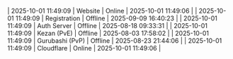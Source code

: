 | 2025-10-01 11:49:09 | Website | Online | 2025-10-01 11:49:06 |
| 2025-10-01 11:49:09 | Registration | Offline | 2025-09-09 16:40:23 |
| 2025-10-01 11:49:09 | Auth Server | Offline | 2025-08-18 09:33:31 |
| 2025-10-01 11:49:09 | Kezan (PvE) | Offline | 2025-08-03 17:58:02 |
| 2025-10-01 11:49:09 | Gurubashi (PvP) | Offline | 2025-08-23 21:44:06 |
| 2025-10-01 11:49:09 | Cloudflare | Online | 2025-10-01 11:49:06 |
